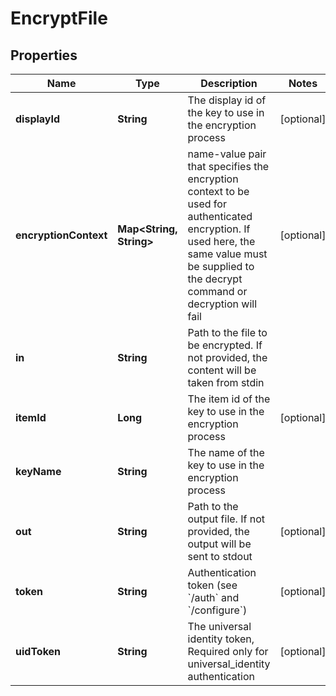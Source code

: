 

# EncryptFile

## Properties

Name | Type | Description | Notes
------------ | ------------- | ------------- | -------------
**displayId** | **String** | The display id of the key to use in the encryption process |  [optional]
**encryptionContext** | **Map&lt;String, String&gt;** | name-value pair that specifies the encryption context to be used for authenticated encryption. If used here, the same value must be supplied to the decrypt command or decryption will fail |  [optional]
**in** | **String** | Path to the file to be encrypted. If not provided, the content will be taken from stdin | 
**itemId** | **Long** | The item id of the key to use in the encryption process |  [optional]
**keyName** | **String** | The name of the key to use in the encryption process | 
**out** | **String** | Path to the output file. If not provided, the output will be sent to stdout |  [optional]
**token** | **String** | Authentication token (see &#x60;/auth&#x60; and &#x60;/configure&#x60;) |  [optional]
**uidToken** | **String** | The universal identity token, Required only for universal_identity authentication |  [optional]



